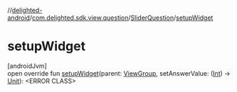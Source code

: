 //[delighted-android](../../../index.md)/[com.delighted.sdk.view.question](../index.md)/[SliderQuestion](index.md)/[setupWidget](setup-widget.md)

# setupWidget

[androidJvm]\
open override fun [setupWidget](setup-widget.md)(parent: [ViewGroup](https://developer.android.com/reference/kotlin/android/view/ViewGroup.html), setAnswerValue: ([Int](https://kotlinlang.org/api/latest/jvm/stdlib/kotlin/-int/index.html)) -&gt; [Unit](https://kotlinlang.org/api/latest/jvm/stdlib/kotlin/-unit/index.html)): &lt;ERROR CLASS&gt;
